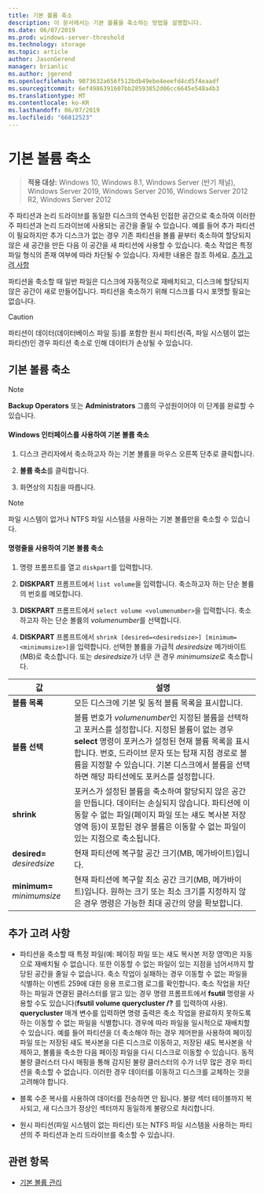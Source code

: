 ```yaml
---
title: 기본 볼륨 축소
description: 이 문서에서는 기본 볼륨을 축소하는 방법을 설명합니다.
ms.date: 06/07/2019
ms.prod: windows-server-threshold
ms.technology: storage
ms.topic: article
author: JasonGerend
manager: brianlic
ms.author: jgerend
ms.openlocfilehash: 9073632a656f512bdb49ebe4eeefd4cd5f4eaadf
ms.sourcegitcommit: 6ef4986391607bb28593852d06cc6645e548a4b3
ms.translationtype: MT
ms.contentlocale: ko-KR
ms.lasthandoff: 06/07/2019
ms.locfileid: "66812523"
---
```

# <a name="shrink-a-basic-volume"></a>기본 볼륨 축소

> **적용 대상:** Windows 10, Windows 8.1, Windows Server (반기 채널), Windows Server 2019, Windows Server 2016, Windows Server 2012 R2, Windows Server 2012

주 파티션과 논리 드라이브를 동일한 디스크의 연속된 인접한 공간으로 축소하여 이러한 주 파티션과 논리 드라이브에 사용되는 공간을 줄일 수 있습니다. 예를 들어 추가 파티션이 필요하지만 추가 디스크가 없는 경우 기존 파티션을 볼륨 끝부터 축소하여 할당되지 않은 새 공간을 만든 다음 이 공간을 새 파티션에 사용할 수 있습니다. 축소 작업은 특정 파일 형식의 존재 여부에 따라 차단될 수 있습니다. 자세한 내용은 참조 하세요. [추가 고려 사항](#additional-considerations) 

파티션을 축소할 때 일반 파일은 디스크에 자동적으로 재배치되고, 디스크에 할당되지 않은 공간이 새로 만들어집니다. 파티션을 축소하기 위해 디스크를 다시 포맷할 필요는 없습니다.

> [!CAUTION]
> 파티션이 데이터(데이터베이스 파일 등)를 포함한 원시 파티션(즉, 파일 시스템이 없는 파티션)인 경우 파티션 축소로 인해 데이터가 손상될 수 있습니다.

## <a name="shrinking-a-basic-volume"></a>기본 볼륨 축소

> [!NOTE]
> **Backup Operators** 또는 **Administrators** 그룹의 구성원이어야 이 단계를 완료할 수 있습니다.

#### <a name="to-shrink-a-basic-volume-using-the-windows-interface"></a>Windows 인터페이스를 사용하여 기본 볼륨 축소

1.  디스크 관리자에서 축소하고자 하는 기본 볼륨을 마우스 오른쪽 단추로 클릭합니다.

2.  **볼륨 축소**를 클릭합니다.

3.  화면상의 지침을 따릅니다.


> [!NOTE]
> 파일 시스템이 없거나 NTFS 파일 시스템을 사용하는 기본 볼륨만을 축소할 수 있습니다.

#### <a name="to-shrink-a-basic-volume-using-a-command-line"></a>명령줄을 사용하여 기본 볼륨 축소

1.  명령 프롬프트를 열고 `diskpart`를 입력합니다.

2.  **DISKPART** 프롬프트에서 `list volume`을 입력합니다. 축소하고자 하는 단순 볼륨의 번호를 메모합니다.

3.  **DISKPART** 프롬프트에서 `select volume <volumenumber>`을 입력합니다. 축소하고자 하는 단순 볼륨의 *volumenumber*를 선택합니다.

4.  **DISKPART** 프롬프트에서 `shrink [desired=<desiredsize>] [minimum=<minimumsize>]`을 입력합니다. 선택한 볼륨을 가급적 *desiredsize* 메가바이트(MB)로 축소합니다. 또는 *desiredsize*가 너무 큰 경우 *minimumsize*로 축소합니다.

| 값             | 설명 |
| ---               | ----------- |
| **볼륨 목록** | 모든 디스크에 기본 및 동적 볼륨 목록을 표시합니다. |
| **볼륨 선택** | 볼륨 번호가 <em>volumenumber</em>인 지정된 볼륨을 선택하고 포커스를 설정합니다. 지정된 볼륨이 없는 경우 **select** 명령이 포커스가 설정된 현재 볼륨 목록을 표시합니다. 번호, 드라이브 문자 또는 탑재 지점 경로로 볼륨을 지정할 수 있습니다. 기본 디스크에서 볼륨을 선택하면 해당 파티션에도 포커스를 설정합니다. |
| **shrink** | 포커스가 설정된 볼륨을 축소하여 할당되지 않은 공간을 만듭니다. 데이터는 손실되지 않습니다. 파티션에 이동할 수 없는 파일(페이지 파일 또는 섀도 복사본 저장 영역 등)이 포함된 경우 볼륨은 이동할 수 없는 파일이 있는 지점으로 축소됩니다. |
| **desired=** <em>desiredsize</em> | 현재 파티션에 복구할 공간 크기(MB, 메가바이트)입니다. |
| **minimum=** <em>minimumsize</em> | 현재 파티션에 복구할 최소 공간 크기(MB, 메가바이트)입니다. 원하는 크기 또는 최소 크기를 지정하지 않은 경우 명령은 가능한 최대 공간의 양을 확보합니다. |

## <a name="additional-considerations"></a>추가 고려 사항

-   파티션을 축소할 때 특정 파일(예: 페이징 파일 또는 섀도 복사본 저장 영역)은 자동으로 재배치될 수 없습니다. 또한 이동할 수 없는 파일이 있는 지점을 넘어서까지 할당된 공간을 줄일 수 없습니다. 축소 작업이 실패하는 경우 이동할 수 없는 파일을 식별하는 이벤트 259에 대한 응용 프로그램 로그를 확인합니다. 축소 작업을 차단하는 파일과 연결된 클러스터를 알고 있는 경우 명령 프롬프트에서 **fsutil** 명령을 사용할 수도 있습니다(**fsutil volume querycluster /?** 를 입력하여 사용). **querycluster** 매개 변수를 입력하면 명령 출력은 축소 작업을 완료하지 못하도록 하는 이동할 수 없는 파일을 식별합니다.
경우에 따라 파일을 일시적으로 재배치할 수 있습니다. 예를 들어 파티션을 더 축소해야 하는 경우 제어판을 사용하여 페이징 파일 또는 저장된 섀도 복사본을 다른 디스크로 이동하고, 저장된 섀도 복사본을 삭제하고, 볼륨을 축소한 다음 페이징 파일을 다시 디스크로 이동할 수 있습니다. 동적 불량 클러스터 다시 매핑을 통해 감지된 불량 클러스터의 수가 너무 많은 경우 파티션을 축소할 수 없습니다. 이러한 경우 데이터를 이동하고 디스크를 교체하는 것을 고려해야 합니다.

-  블록 수준 복사를 사용하여 데이터를 전송하면 안 됩니다. 불량 섹터 테이블까지 복사되고, 새 디스크가 정상인 섹터까지 동일하게 불량으로 처리합니다.

-   원시 파티션(파일 시스템이 없는 파티션) 또는 NTFS 파일 시스템을 사용하는 파티션의 주 파티션과 논리 드라이브를 축소할 수 있습니다.

## <a name="see-also"></a>관련 항목

-   [기본 볼륨 관리](manage-basic-volumes.md)
